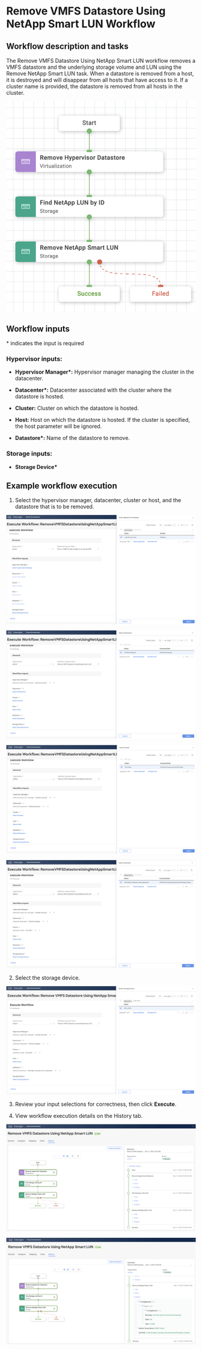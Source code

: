 # Remove VMFS Datastore Using NetApp Smart LUN Workflow

## Workflow description and tasks

The Remove VMFS Datastore Using NetApp Smart LUN workflow removes a VMFS
datastore and the underlying storage volume and LUN using the Remove
NetApp Smart LUN task. When a datastore is removed from a host, it is
destroyed and will disappear from all hosts that have access to it. If a
cluster name is provided, the datastore is removed from all hosts in the
cluster.

![](../images/RemoveVMFSDatastoreUsingNetAppSmartLUN/9ec006cd24178f4d409298ad8916bb0b70fbf534.png)

## Workflow inputs
\* indicates the input is required

### Hypervisor inputs:

- **Hypervisor Manager\*:** Hypervisor manager managing the cluster in the
datacenter.

- **Datacenter\*:** Datacenter associated with the cluster where the
datastore is hosted.

- **Cluster:** Cluster on which the datastore is hosted.

- **Host:** Host on which the datastore is hosted. If the cluster is
specified, the host parameter will be ignored.

- **Datastore\*:** Name of the datastore to remove.

### Storage inputs:

- **Storage Device\***

## Example workflow execution

1.  Select the hypervisor manager, datacenter, cluster or host, and the
    datastore that is to be removed.

![](../images/RemoveVMFSDatastoreUsingNetAppSmartLUN/6edd5f9494b55accf15a5d47721b379bd55ba213.png)

![](../images/RemoveVMFSDatastoreUsingNetAppSmartLUN/905ac6d7b521f9a48b4c8745c468a834b44e424a.png)

![](../images/RemoveVMFSDatastoreUsingNetAppSmartLUN/d3410d85cb133ec2122d4ef708e732602b3fdde8.png)

![](../images/RemoveVMFSDatastoreUsingNetAppSmartLUN/f3e57536048066444f7eca5c3cc3a2d86d23a307.png)


2.  Select the storage device.

![](../images/RemoveVMFSDatastoreUsingNetAppSmartLUN/abad1cf55c7b2343d8320183f6b4e1cd0d48f659.png)

3.  Review your input selections for correctness, then click **Execute**.

4.  View workflow execution details on the History tab.

![](../images/RemoveVMFSDatastoreUsingNetAppSmartLUN/7bbe0368f099993572a5c241dacdd906252eae86.png)

![](../images/RemoveVMFSDatastoreUsingNetAppSmartLUN/35fda4157bcdf8a6fc49fec3bf4e386569cadef7.png)